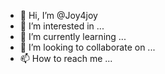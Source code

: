 - 👋 Hi, I’m @Joy4joy
- 👀 I’m interested in ...
- 🌱 I’m currently learning ...
- 💞️ I’m looking to collaborate on ...
- 📫 How to reach me ...

<!---
Joy4joy/Joy4joy is a ✨ special ✨ repository because its `README.md` (this file) appears on your GitHub profile.
You can click the Preview link to take a look at your changes.
--->
